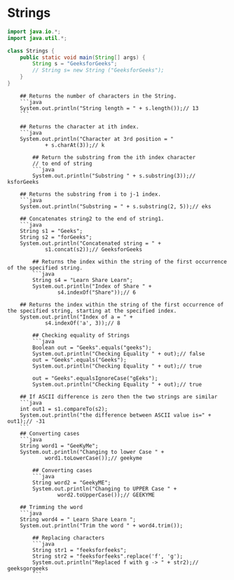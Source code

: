 # Strings

```java
import java.io.*;
import java.util.*;

class Strings {
	public static void main(String[] args) {
		String s = "GeeksforGeeks";
		// String s= new String ("GeeksforGeeks");
	}
}
```
		## Returns the number of characters in the String.
		```java
		System.out.println("String length = " + s.length());// 13
		```

		## Returns the character at ith index.
		```java
		System.out.println("Character at 3rd position = "
				+ s.charAt(3));// k

```
		## Return the substring from the ith index character
		// to end of string
		```java
		System.out.println("Substring " + s.substring(3));// ksforGeeks

```
		## Returns the substring from i to j-1 index.
		```java
		System.out.println("Substring = " + s.substring(2, 5));// eks

		## Concatenates string2 to the end of string1.
		```java
		String s1 = "Geeks";
		String s2 = "forGeeks";
		System.out.println("Concatenated string = " +
				s1.concat(s2));// GeeksforGeeks
```
		## Returns the index within the string of the first occurrence of the specified string.
		```java
		String s4 = "Learn Share Learn";
		System.out.println("Index of Share " +
				s4.indexOf("Share"));// 6
```
		## Returns the index within the string of the first occurrence of the specified string, starting at the specified index.
		System.out.println("Index of a = " +
				s4.indexOf('a', 3));// 8
```
		## Checking equality of Strings
		```java
		Boolean out = "Geeks".equals("geeks");
		System.out.println("Checking Equality " + out);// false
		out = "Geeks".equals("Geeks");
		System.out.println("Checking Equality " + out);// true

		out = "Geeks".equalsIgnoreCase("gEeks");
		System.out.println("Checking Equality " + out);// true
```
		## If ASCII difference is zero then the two strings are similar
		```java
		int out1 = s1.compareTo(s2);
		System.out.println("the difference between ASCII value is=" + out1);// -31
		```
		## Converting cases
		```java
		String word1 = "GeeKyMe";
		System.out.println("Changing to lower Case " +
				word1.toLowerCase());// geekyme
```
		## Converting cases
		```java
		String word2 = "GeekyME";
		System.out.println("Changing to UPPER Case " +
				word2.toUpperCase());// GEEKYME
```
		## Trimming the word
		```java
		String word4 = " Learn Share Learn ";
		System.out.println("Trim the word " + word4.trim());
```
		## Replacing characters
		```java
		String str1 = "feeksforfeeks";
		String str2 = "feeksforfeeks".replace('f', 'g');
		System.out.println("Replaced f with g -> " + str2);// geeksgorgeeks
		```
